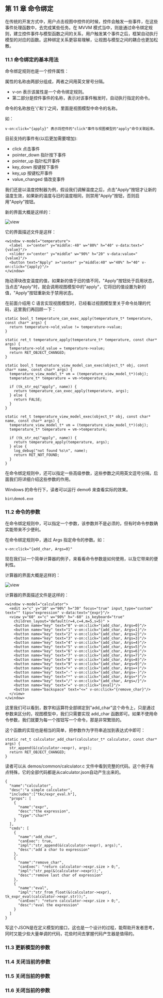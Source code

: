 ## 第 11 章 命令绑定

在传统的开发方式中，用户点击视图中控件的时候，控件会触发一些事件，在这些事件处理函数中，去完成某些任务。在 MVVM 模式当中，则是通过命令绑定规则，建立控件事件与模型函数之间的关系，用户触发某个事件之后，框架自动执行模型的对应的函数。这种绑定关系更容易理解，让视图与模型之间的耦合也更加松散。

### 11.1 命令绑定的基本用法

命令绑定规则也是一个控件属性：

属性的名称由两部分组成，两者之间用英文冒号分隔。

* v-on 表示该属性是一个命令绑定规则。
* 第二部分是控件事件的名称，表示对该事件触发时，自动执行指定的命令。

命令的名称放在'{'和'}'之间，里面是视图模型中命令的名称。

如：

```
v-on:click="{apply}" 表示将控件的"click"事件与视图模型的"apply"命令关联起来。
```

目前支持的事件有(以后更加需要增加):

* click 点击事件
* pointer_down 指针按下事件
* pointer_up 指针松开事件
* key_down 按键按下事件
* key_up 按键松开事件
* value_changed 值改变事件


我们还是以温度控制器为例，假设我们调解温度之后，点击"Apply"按钮才让新的温度生效，如果新的温度与旧的温度相同，则禁用"Apply"按钮，否则启用"Apply"按钮。

新的界面大概是这样的：

![view](images/command_temperature_view.png)

它的界面描述文件是这样：

```
<window v-model="temperature">
  <label  x="center" y="middle:-40" w="80%" h="40" v-data:text="{value}"/>
  <slider x="center" y="middle" w="90%" h="20" v-data:value="{value}"/>
  <button text="Apply" x="center" y="middle:40" w="40%" h="40" v-on:click="{apply}"/>
</window>
```

拖动滑块改变温度的值，如果新的值于旧的值不同，"Apply"按钮处于启用状态，当点击"Apply"时，就会调用视图模型中的"apply"，它将旧的值设置为新的值，"Apply"按钮重新处于禁用状态。

在前面介绍用 C 语言实现视图模型时，已经看过视图模型里关于命令处理的代码，这里我们再回顾一下：

```
static bool_t temperature_can_exec_apply(temperature_t* temperature, const char* args) {
  return temperature->old_value != temperature->value;
}

static ret_t temperature_apply(temperature_t* temperature, const char* args) {
  temperature->old_value = temperature->value;
  return RET_OBJECT_CHANGED;
}

static bool_t temperature_view_model_can_exec(object_t* obj, const char* name, const char* args) {
  temperature_view_model_t* vm = (temperature_view_model_t*)(obj);
  temperature_t* temperature = vm->temperature;

  if (tk_str_eq("apply", name)) {
    return temperature_can_exec_apply(temperature, args);
  } else {
    return FALSE;
  }
}

static ret_t temperature_view_model_exec(object_t* obj, const char* name, const char* args) {
  temperature_view_model_t* vm = (temperature_view_model_t*)(obj);
  temperature_t* temperature = vm->temperature;

  if (tk_str_eq("apply", name)) {
    return temperature_apply(temperature, args);
  } else {
    log_debug("not found %s\n", name);
    return RET_NOT_FOUND;
  }
}

```

在命令绑定规则中，还可以指定一些高级参数，这些参数之间用英文逗号分隔，后面我们将详细介绍这些参数的作用。

Windows 的命令行下，读者可以运行 demo6 来查看实际的效果。

```
bin\demo6.exe
```

### 11.2 命令的参数

在命令绑定规则中，可以指定一个参数，该参数并不是必须的，但有时命令参数确实能带来不少便利。

在命令绑定规则中，通过 Args 指定命令的参数。如：

```
v-on:click="{add_char, Args=0}"
```

现在我们以一个简单计算器的例子，来看看命令参数是如何使用，以及它带来的便利性。

计算器的界面大概是这样的：

![view](images/calculator_view.png)

计算器的界面描述文件是这样的：

```
<window v-model="calculator">
  <edit x="c" y="10" w="90%" h="30" focus="true" input_type="custom" text="" tips="expression" v-data:text="{expr}"/>
  <view y="60" x="c" w="90%" h="-60" is_keyboard="true" 
    children_layout="default(r=4,c=4,m=5,s=5)" >
    <button name="key" text="0" v-on:click="{add_char, Args=0}"/>
    <button name="key" text="1" v-on:click="{add_char, Args=1}"/>
    <button name="key" text="2" v-on:click="{add_char, Args=2}"/>
    <button name="key" text="3" v-on:click="{add_char, Args=3}"/>
    <button name="key" text="4" v-on:click="{add_char, Args=4}"/>
    <button name="key" text="5" v-on:click="{add_char, Args=5}"/>
    <button name="key" text="6" v-on:click="{add_char, Args=6}"/>
    <button name="key" text="7" v-on:click="{add_char, Args=7}"/>
    <button name="key" text="8" v-on:click="{add_char, Args=8}"/>
    <button name="key" text="9" v-on:click="{add_char, Args=9}"/>
    <button name="key" text="+" v-on:click="{add_char, Args=+}"/>
    <button name="key" text="-" v-on:click="{add_char, Args=-}"/>
    <button name="key" text="*" v-on:click="{add_char, Args=*}"/>
    <button name="key" text="/" v-on:click="{add_char, Args=/}"/>
    <button name="key" text="=" v-on:click="{eval}"/>
    <button name="backspace" text="<=" v-on:click="{remove_char}"/>
  </view>
</window>

```

这里我们可以看到，数字和运算符全部绑定到"add_char"这个命令上，只是通过参数来区分的，视图模型中，我们只需要实现 add_char 函数即可。如果不使用命令参数，我们就要为每一个按钮写一个命令，那是非常繁琐的。

这个函数的实现也是相当的简单，把参数作为字符串追加到表达式中即可：

```
static ret_t calculator_add_char(calculator_t* calculator, const char* args) {
  str_append(&(calculator->expr), args);
  return RET_OBJECT_CHANGED;
}
```

读者可以从 demos/common/calculator.c 文件中看到完整的代码。这个例子有点特殊，它的全部代码都是从calculator.json自动产生出来的。

```
{
  "name":"calculator",
  "desc":"a simple calculator",
  "includes":["tkc/expr_eval.h"],
  "props": [
    {
      "name":"expr",
      "desc":"the expression",
      "type":"char*"
    }
  ],
  "cmds": [
    {
      "name":"add_char",
      "canExec": true,
      "impl":"str_append(&(calculator->expr), args);",
      "desc":"add a char to expression"
    },
    {
      "name":"remove_char",
      "canExec": "return calculator->expr.size > 0;",
      "impl":"str_pop(&(calculator->expr));",
      "desc":"remove last char of expression"
    },
    {
      "name":"eval",
      "impl":"str_from_float(&(calculator->expr), tk_expr_eval(calculator->expr.str));",
      "canExec": "return calculator->expr.size > 0;",
      "desc":"eval the expression"
    }
  ]
}

```

写这个JSON是在定义模型的接口，这也是一个设计的过程，能帮助开发者思考，同时又能少些大量单调的代码，花些时间去掌握代码产生器是值得的。


### 11.3 更新模型的参数
### 11.4 关闭当前的参数
### 11.5 关闭当前的参数
### 11.6 关闭当前的参数
